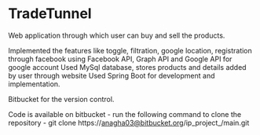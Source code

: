 # TradeTunnel
Web application through which user can buy and sell the products. 

Implemented the features like toggle, filtration, google location, registration through facebook using Facebook API, Graph API and Google API for google account Used MySql database, stores products and details added by user through website Used Spring Boot for development and implementation. 

Bitbucket for the version control.

Code is available on bitbucket - run the following command to clone the repository - git clone https://anagha03@bitbucket.org/ip_project_/main.git
